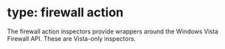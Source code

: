 # type: firewall action

The firewall action inspectors provide wrappers around the Windows Vista Firewall API. These are Vista-only inspectors.
